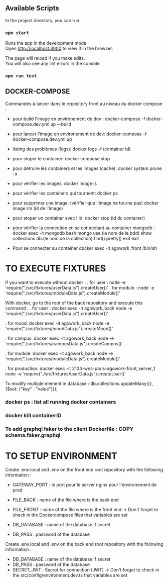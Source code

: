 ## Available Scripts

In the project directory, you can run:

### `npm start`

Runs the app in the development mode.\
Open [http://localhost:3000](http://localhost:3000) to view it in the browser.

The page will reload if you make edits.\
You will also see any lint errors in the console.

### `npm run test`

## DOCKER-COMPOSE

Commandes à lancer dans le repository front au niveau du docker compose :

- pour build l'image en environement de dev : docker-compose -f docker-compose.dev.yml up --build
- pour lancer l'image en environement de dev: docker-compose -f docker-compose.dev.yml up

- listing des problèmes (logs): docker logs -f (container id)
- pour stoper le container: docker compose stop
- pour détruire les containers et les images (cache): docker system prune -a
- pour vérifier les images: docker image ls
- pour vérifier les containers qui tournent: docker ps
- pour supprimer une image: (vérifier que l'image ne tourne pas) docker image rm (id de l'image)
- pour stoper un container avec l'id: docker stop (id du container)

- pour vérifier la connection en se connectant au container mongodb :
  docker exec -it mongodb bash
  mongo
  use (le nom de la bdd)
  show collections
  db.(le nom de la collection).find().pretty()
  exit
  exit

- Pour se connecter au container docker exec -it agowork_front /bin/sh  

# TO EXECUTE FIXTURES 
  If you want to execute without docker :
  . for user :
  node -e 'require("./src/fixtures/userData.js").createUser()'
  . for module :
  node -e 'require("./src/fixtures/moduleData.js").createModule()'

  With docker, go to the root of the back repository and execute this command :
  . for user :
  docker exec -it agowork_back node -e 'require("./src/fixtures/userData.js").createUser()'

  . for mood: 
  docker exec -it agowork_back node -e 'require("./src/fixtures/moodData.js").createMood()'

  . for campus: 
  docker exec -it agowork_back node -e 'require("./src/fixtures/campusData.js").createCampus()'

  . for module: 
  docker exec -it agowork_back node -e 'require("./src/fixtures/moduleData.js").createModule()'

  . for production:
  docker exec -it 2104-wns-paris-agowork-front_server_1 node -e 'require("./src/fixtures/userData.js").createUser()'

  To modify multiple element in database : 
  db.collections.updateMany({},{$set: {"key" : "value"}});

### docker ps : list all running docker containers
### docker kill containerID
### To add graphql faker to the client Dockerfile : COPY schema.faker.graphql

# TO SETUP ENVIRONMENT 
Create .env.local and .env on the front end root repository with the following information :
  - GATEWAY_PORT : le port pour le server nginx pour l'environement de prod
  - FILE_BACK : name of the file where is the back end 
  - FILE_FRONT : name of the file where is the front end 
  -> Don't forget to check in the Dockercompose files that variables are set 
  
  - DB_DATABASE : name of the database if secret
  - DB_PASS : password of the database 

Create .env.local and .env on the back end root repository with the following information : 
  - DB_DATABASE : name of the database if secret
  - DB_PASS : password of the database 
  - SECRET_JWT : Secret for connection (JWT) 
  -> Don't forget to check in the src/config/environment.dev.ts that variables are set 
